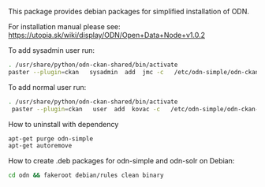 This package provides debian packages for simplified installation of ODN.

For installation manual please see: https://utopia.sk/wiki/display/ODN/Open+Data+Node+v1.0.2


To add sysadmin user run:
~~~bash
. /usr/share/python/odn-ckan-shared/bin/activate 
paster --plugin=ckan   sysadmin  add  jmc -c   /etc/odn-simple/odn-ckan-ic/production.ini
~~~
To add normal user run:
~~~bash
. /usr/share/python/odn-ckan-shared/bin/activate 
 paster --plugin=ckan   user  add  kovac -c   /etc/odn-simple/odn-ckan-ic/production.ini
~~~


How to uninstall with dependency 
~~~bash
apt-get purge odn-simple
apt-get autoremove 
~~~


How to create .deb packages for odn-simple and odn-solr on Debian:
~~~bash
cd odn && fakeroot debian/rules clean binary
~~~

